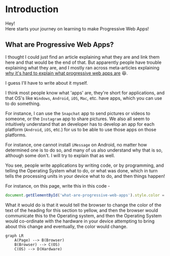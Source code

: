 # Introduction

Hey! <br />
Here starts your journey on learning to make Progressive Web Apps!
## What are Progressive Web Apps?

I thought I could just find an article explaining what they are and link them here and that would be the end of that. But apparently people have trouble explaining what they are, and I mostly ran across meta-articles explaining [why it's hard to explain what progressive web apps are](https://medium.com/@amberleyjohanna/seriously-though-what-is-a-progressive-web-app-56130600a093) 😆.

I guess I'll have to write about it myself.

I think most people know what 'apps' are, they're short for applications, and that OS's like `Windows`, `Android`, `iOS`, `Mac`, etc. have apps, which you can use to do something.

For instance, I can use the `Snapchat` app to send pictures or videos to someone, or the `Instagram` app to share pictures. We also all seem to intuitively understand that an developer has to develop an app for each platform (`Android`, `iOS`, etc.) for us to be able to use those apps on those platforms.

For instance, one cannot install `iMessage` on Android, no matter how determined one is to do so, and many of us also understand why that is so, although some don't. I will try to explain that as well.

You see, people write applications by writing code, or by programming, and telling the Operating System what to do, or what was done, which in turn tells the processing units in your device what to do, and then things happen!

For instance, on this page, write this in this code -

```js
document.getElementById('what-are-progressive-web-apps').style.color = "yellow"
```

What it would do is that it would tell the browser to change the color of the text of the heading for this section to yellow, and then the browser would communicate this to the Operating system, and then the Operating System would co-ordinate with the hardware in your device attempting to bring about this change and eventually, the color would change.

```mermaid
graph LR
    A(Page) --> B(Browser)
    B(Browser) --> C(OS)
    C(OS) --> D(Hardware)
```
